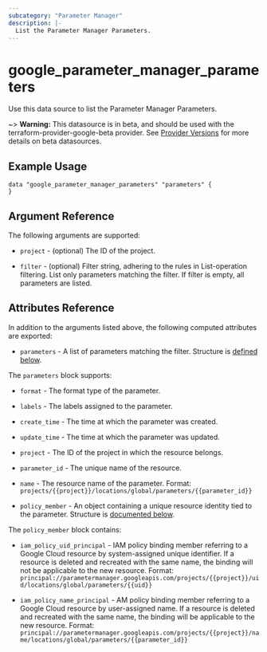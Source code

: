 ```yaml
---
subcategory: "Parameter Manager"
description: |-
  List the Parameter Manager Parameters.
---
```


# google_parameter_manager_parameters

Use this data source to list the Parameter Manager Parameters.

~> **Warning:** This datasource is in beta, and should be used with the terraform-provider-google-beta provider.
See [Provider Versions](https://terraform.io/docs/providers/google/guides/provider_versions.html) for more details on beta datasources.

## Example Usage 

```hcl
data "google_parameter_manager_parameters" "parameters" {
}
```

## Argument Reference

The following arguments are supported:

* `project` - (optional) The ID of the project.

* `filter` - (optional) Filter string, adhering to the rules in List-operation filtering. List only parameters matching the filter. If filter is empty, all parameters are listed.

## Attributes Reference

In addition to the arguments listed above, the following computed attributes are
exported:

* `parameters` - A list of parameters matching the filter. Structure is [defined below](#nested_parameters).

<a name="nested_parameters"></a>The `parameters` block supports:

* `format` - The format type of the parameter.

* `labels` - The labels assigned to the parameter.

* `create_time` - The time at which the parameter was created.

* `update_time` - The time at which the parameter was updated.

* `project` - The ID of the project in which the resource belongs.

* `parameter_id` - The unique name of the resource.

* `name` - The resource name of the parameter. Format: `projects/{{project}}/locations/global/parameters/{{parameter_id}}`

* `policy_member` - An object containing a unique resource identity tied to the parameter. Structure is [documented below](#nested_policy_member).

<a name="nested_policy_member"></a>The `policy_member` block contains:

* `iam_policy_uid_principal` - IAM policy binding member referring to a Google Cloud resource by system-assigned unique identifier.
If a resource is deleted and recreated with the same name, the binding will not be applicable to the
new resource. Format:
`principal://parametermanager.googleapis.com/projects/{{project}}/uid/locations/global/parameters/{{uid}}`

* `iam_policy_name_principal` - AM policy binding member referring to a Google Cloud resource by user-assigned name. If a resource is deleted and recreated with the same name, the binding will be applicable to the
new resource. Format:
`principal://parametermanager.googleapis.com/projects/{{project}}/name/locations/global/parameters/{{parameter_id}}`